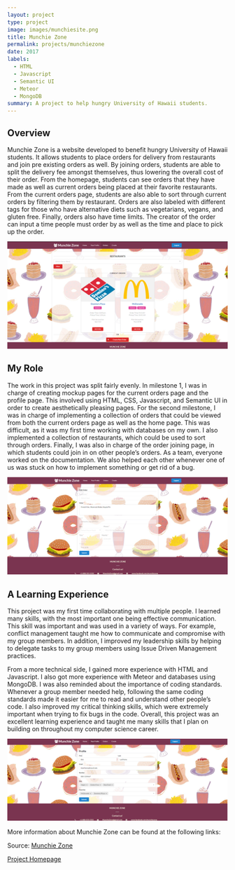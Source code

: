 ```yaml
---
layout: project
type: project
image: images/munchiesite.png
title: Munchie Zone
permalink: projects/munchiezone
date: 2017
labels:
  - HTML
  - Javascript
  - Semantic UI
  - Meteor
  - MongoDB
summary: A project to help hungry University of Hawaii students.
---
```


## Overview 
Munchie Zone is a website developed to benefit hungry University of Hawaii students. It allows students to place orders for delivery from restaurants and join pre existing orders as well. By joining orders, students are able to split the delivery fee amongst themselves, thus lowering the overall cost of their order. From the homepage, students can see orders that they have made as well as current orders being placed at their favorite restaurants. From the current orders page, students are also able to sort through current orders by filtering them by restaurant. Orders are also labeled with different tags for those who have alternative diets such as vegetarians, vegans, and gluten free. Finally, orders also have time limits. The creator of the order can input a time people must order by as well as the time and place to pick up the order. 

<img class="ui centered medium floated image" src="https://github.com/awyz/awyz.github.io/blob/master/images/final-current-order.png?raw=true">

## My Role
The work in this project was split fairly evenly. In milestone 1, I was in charge of creating mockup pages for the current orders page and the profile page. This involved using HTML, CSS, Javascript, and Semantic UI in order to create aesthetically pleasing pages. For the second milestone, I was in charge of implementing a collection of orders that could be viewed from both the current orders page as well as the home page. This was difficult, as it was my first time working with databases on my own. I also implemented a collection of restaurants, which could be used to sort through orders. Finally, I was also in charge of the order joining page, in which students could join in on other people’s orders. As a team, everyone worked on the documentation. We also helped each other whenever one of us was stuck on how to implement something or get rid of a bug.

<img class="ui medium centered floated image" src="https://github.com/awyz/awyz.github.io/blob/master/images/final-edit-order.png?raw=true">

## A Learning Experience
This project was my first time collaborating with multiple people. I learned many skills, with the most important one being effective communication. This skill was important and was used in a variety of ways. For example, conflict management taught me how to communicate and compromise with my group members. In addition, I improved my leadership skills by helping to delegate tasks to my group members using Issue Driven Management practices. 

From a more technical side, I gained more experience with HTML and Javascript. I also got more experience with Meteor and databases using MongoDB. I was also reminded about the importance of coding standards. Whenever a group member needed help, following the same coding standards made it easier for me to read and understand other people’s code. I also improved my critical thinking skills, which were extremely important when trying to fix bugs in the code. Overall, this project was an excellent learning experience and taught me many skills that I plan on building on throughout my computer science career. 

<img class="ui medium centered image" src="https://github.com/awyz/awyz.github.io/blob/master/images/final-profile.png?raw=true">

More information about Munchie Zone can be found at the following links:

Source: <i class="large github icon"></i><a href="https://github.com/munchiezone/munchiezone.github.io">Munchie Zone</a>

<a href="https://munchiezone.github.io/">Project Homepage</a>



